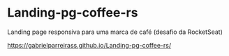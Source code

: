 # Landing-pg-coffee-rs
Landing page responsiva para uma marca de café (desafio da RocketSeat)



https://gabrielparreirass.github.io/Landing-pg-coffee-rs/
